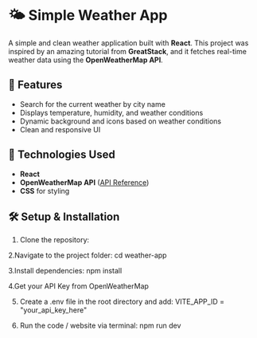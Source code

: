 # 🌤️ Simple Weather App

A simple and clean weather application built with **React**. This project was inspired by an amazing tutorial from **GreatStack**, and it fetches real-time weather data using the **OpenWeatherMap API**.

## 🚀 Features
- Search for the current weather by city name  
- Displays temperature, humidity, and weather conditions  
- Dynamic background and icons based on weather conditions  
- Clean and responsive UI  

## 🔧 Technologies Used
- **React**  
- **OpenWeatherMap API** ([API Reference](https://openweathermap.org/weather-conditions))  
- **CSS** for styling  

## 🛠️ Setup & Installation
1. Clone the repository:

2.Navigate to the project folder:
cd weather-app

3.Install dependencies:
npm install

4.Get your API Key from OpenWeatherMap

5. Create a .env file in the root directory and add:
VITE_APP_ID = "your_api_key_here"

6. Run the code / website via terminal:
npm run dev

